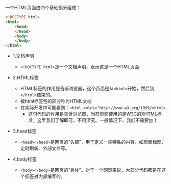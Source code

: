 一个HTML页面由四个基础部分组成：

```HTML
<!DOCTYPE html>
<html>
	<head>
	</head>
	<body>
	</body>
</html>
```

- 1.文档声明
	- `<!DOCTYPE html>`是一个文档声明，表示这是一个HTML页面

- 2.HTML标签
	- HTML标签的作用是告诉浏览器，这个页面是从`<html>`开始，然后到`</html>`结束的。
	- 被html标签包的部分称为HTML文档
	- 在实际开发中可能看到：`<html xmlns="http://www.w3.org/1999/xhtml>`
		- 这句代码的作用是告诉浏览器，当前页面使用的是W3C的XHTML标准。这里我们了解即可，不用深究。一般情况下，我们不需要加上

- 3.head标签
	- `<head></head>`是网页的“头部”​，用于定义一些特殊的内容，如页面标题、定时刷新、外部文件等。


- 4.body标签
	- `<body></body>`是网页的“身体”​。对于一个网页来说，大部分代码都是在这个标签对内部编写的。